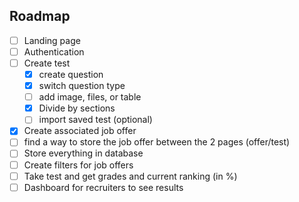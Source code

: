 ## Roadmap

- [ ] Landing page
- [ ] Authentication
- [ ] Create test
    - [x] create question
    - [x] switch question type
    - [ ] add image, files, or table
    - [x] Divide by sections
    - [ ] import saved test (optional)
- [x] Create associated job offer
- [ ] find a way to store the job offer between the 2 pages (offer/test)
- [ ] Store everything in database
- [ ] Create filters for job offers
- [ ] Take test and get grades and current ranking (in %)
- [ ] Dashboard for recruiters to see results